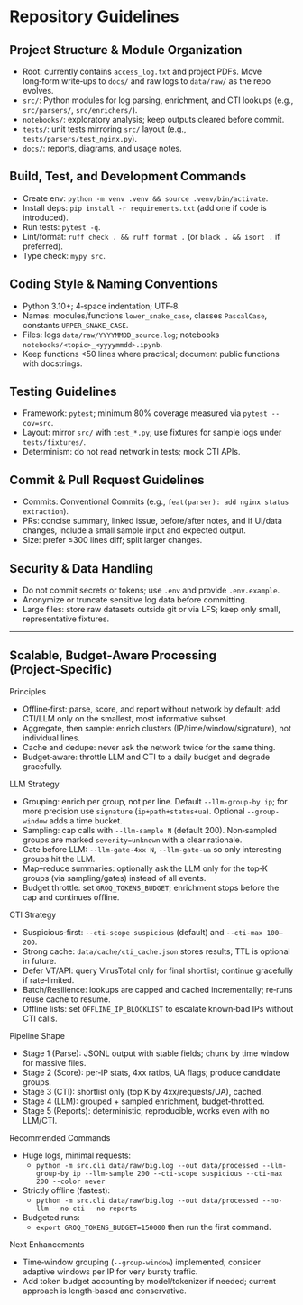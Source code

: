 # Repository Guidelines

## Project Structure & Module Organization
- Root: currently contains `access_log.txt` and project PDFs. Move long‑form write‑ups to `docs/` and raw logs to `data/raw/` as the repo evolves.
- `src/`: Python modules for log parsing, enrichment, and CTI lookups (e.g., `src/parsers/`, `src/enrichers/`).
- `notebooks/`: exploratory analysis; keep outputs cleared before commit.
- `tests/`: unit tests mirroring `src/` layout (e.g., `tests/parsers/test_nginx.py`).
- `docs/`: reports, diagrams, and usage notes.

## Build, Test, and Development Commands
- Create env: `python -m venv .venv && source .venv/bin/activate`.
- Install deps: `pip install -r requirements.txt` (add one if code is introduced).
- Run tests: `pytest -q`.
- Lint/format: `ruff check . && ruff format .` (or `black . && isort .` if preferred).
- Type check: `mypy src`.

## Coding Style & Naming Conventions
- Python 3.10+; 4‑space indentation; UTF‑8.
- Names: modules/functions `lower_snake_case`, classes `PascalCase`, constants `UPPER_SNAKE_CASE`.
- Files: logs `data/raw/YYYYMMDD_source.log`; notebooks `notebooks/<topic>_<yyyymmdd>.ipynb`.
- Keep functions <50 lines where practical; document public functions with docstrings.

## Testing Guidelines
- Framework: `pytest`; minimum 80% coverage measured via `pytest --cov=src`.
- Layout: mirror `src/` with `test_*.py`; use fixtures for sample logs under `tests/fixtures/`.
- Determinism: do not read network in tests; mock CTI APIs.

## Commit & Pull Request Guidelines
- Commits: Conventional Commits (e.g., `feat(parser): add nginx status extraction`).
- PRs: concise summary, linked issue, before/after notes, and if UI/data changes, include a small sample input and expected output.
- Size: prefer ≤300 lines diff; split larger changes.

## Security & Data Handling
- Do not commit secrets or tokens; use `.env` and provide `.env.example`.
- Anonymize or truncate sensitive log data before committing.
- Large files: store raw datasets outside git or via LFS; keep only small, representative fixtures.

---

## Scalable, Budget‑Aware Processing (Project‑Specific)

Principles

- Offline‑first: parse, score, and report without network by default; add CTI/LLM only on the smallest, most informative subset.
- Aggregate, then sample: enrich clusters (IP/time/window/signature), not individual lines.
- Cache and dedupe: never ask the network twice for the same thing.
- Budget‑aware: throttle LLM and CTI to a daily budget and degrade gracefully.

LLM Strategy

- Grouping: enrich per group, not per line. Default `--llm-group-by ip`; for more precision use `signature` (`ip+path+status+ua`). Optional `--group-window` adds a time bucket.
- Sampling: cap calls with `--llm-sample N` (default 200). Non‑sampled groups are marked `severity=unknown` with a clear rationale.
- Gate before LLM: `--llm-gate-4xx N`, `--llm-gate-ua` so only interesting groups hit the LLM.
- Map–reduce summaries: optionally ask the LLM only for the top‑K groups (via sampling/gates) instead of all events.
- Budget throttle: set `GROQ_TOKENS_BUDGET`; enrichment stops before the cap and continues offline.

CTI Strategy

- Suspicious‑first: `--cti-scope suspicious` (default) and `--cti-max 100–200`.
- Strong cache: `data/cache/cti_cache.json` stores results; TTL is optional in future.
- Defer VT/API: query VirusTotal only for final shortlist; continue gracefully if rate‑limited.
- Batch/Resilience: lookups are capped and cached incrementally; re‑runs reuse cache to resume.
- Offline lists: set `OFFLINE_IP_BLOCKLIST` to escalate known‑bad IPs without CTI calls.

Pipeline Shape

- Stage 1 (Parse): JSONL output with stable fields; chunk by time window for massive files.
- Stage 2 (Score): per‑IP stats, 4xx ratios, UA flags; produce candidate groups.
- Stage 3 (CTI): shortlist only (top K by 4xx/requests/UA), cached.
- Stage 4 (LLM): grouped + sampled enrichment, budget‑throttled.
- Stage 5 (Reports): deterministic, reproducible, works even with no LLM/CTI.

Recommended Commands

- Huge logs, minimal requests:
  - `python -m src.cli data/raw/big.log --out data/processed --llm-group-by ip --llm-sample 200 --cti-scope suspicious --cti-max 200 --color never`
- Strictly offline (fastest):
  - `python -m src.cli data/raw/big.log --out data/processed --no-llm --no-cti --no-reports`
- Budgeted runs:
  - `export GROQ_TOKENS_BUDGET=150000` then run the first command.

Next Enhancements

- Time‑window grouping (`--group-window`) implemented; consider adaptive windows per IP for very bursty traffic.
- Add token budget accounting by model/tokenizer if needed; current approach is length‑based and conservative.
